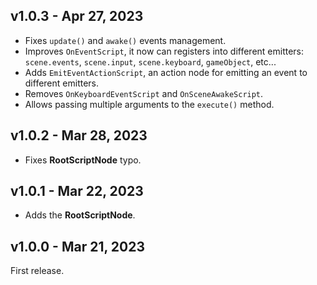 ## v1.0.3 - Apr 27, 2023

* Fixes `update()` and `awake()` events management.
* Improves `OnEventScript`, it now can registers into different emitters: `scene.events`, `scene.input`, `scene.keyboard`, `gameObject`, etc...
* Adds `EmitEventActionScript`, an action node for emitting an event to different emitters.
* Removes `OnKeyboardEventScript` and `OnSceneAwakeScript`.
* Allows passing multiple arguments to the `execute()` method.

## v1.0.2 - Mar 28, 2023

* Fixes **RootScriptNode** typo.

## v1.0.1 - Mar 22, 2023

* Adds the **RootScriptNode**.

## v1.0.0 - Mar 21, 2023

First release.
